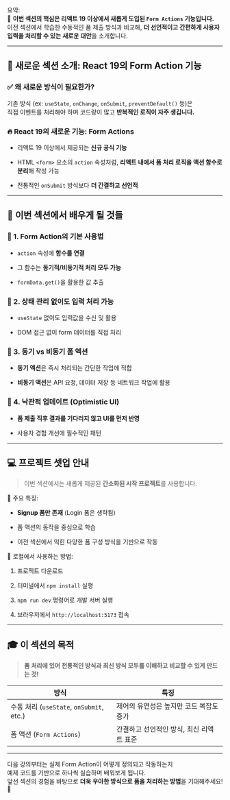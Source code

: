 요약:  
📌 **이번 섹션의 핵심은 리액트 19 이상에서 새롭게 도입된 `Form Actions` 기능입니다.**  
이전 섹션에서 학습한 수동적인 폼 제출 방식과 비교해, **더 선언적이고 간편하게 사용자 입력을 처리할 수 있는 새로운 대안**을 소개합니다.

---

## 🚀 새로운 섹션 소개: React 19의 Form Action 기능

### ✅ 왜 새로운 방식이 필요한가?

기존 방식 (ex: `useState`, `onChange`, `onSubmit`, `preventDefault()` 등)은  
직접 이벤트를 처리해야 하며 코드량이 많고 **반복적인 로직이 자주 생깁니다.**

### 🔥 React 19의 새로운 기능: Form Actions

- 리액트 19 이상에서 제공되는 **신규 공식 기능**
    
- HTML `<form>` 요소의 `action` 속성처럼, **리액트 내에서 폼 처리 로직을 액션 함수로 분리**해 작성 가능
    
- 전통적인 `onSubmit` 방식보다 **더 간결하고 선언적**
    

---

## 🎯 이번 섹션에서 배우게 될 것들

### 📌 1. Form Action의 기본 사용법

- `action` 속성에 **함수를 연결**
    
- 그 함수는 **동기적/비동기적 처리 모두 가능**
    
- `formData.get()`을 활용한 값 추출
    

### 📌 2. 상태 관리 없이도 입력 처리 가능

- `useState` 없이도 입력값을 수신 및 활용
    
- DOM 접근 없이 form 데이터를 직접 처리
    

### 📌 3. 동기 vs 비동기 폼 액션

- **동기 액션**은 즉시 처리되는 간단한 작업에 적합
    
- **비동기 액션**은 API 요청, 데이터 저장 등 네트워크 작업에 활용
    

### 📌 4. 낙관적 업데이트 (Optimistic UI)

- **폼 제출 직후 결과를 기다리지 않고 UI를 먼저 반영**
    
- 사용자 경험 개선에 필수적인 패턴
    

---

## 💻 프로젝트 셋업 안내

> 이번 섹션에서는 새롭게 제공된 **간소화된 시작 프로젝트**를 사용합니다.

📁 주요 특징:

- **Signup 폼만 존재** (Login 폼은 생략됨)
    
- 폼 액션의 동작을 중심으로 학습
    
- 이전 섹션에서 익힌 다양한 폼 구성 방식을 기반으로 작동
    

🔧 로컬에서 사용하는 방법:

1. 프로젝트 다운로드
    
2. 터미널에서 `npm install` 실행
    
3. `npm run dev` 명령어로 개발 서버 실행
    
4. 브라우저에서 `http://localhost:5173` 접속
    

---

## 🎓 이 섹션의 목적

> **폼 처리에 있어 전통적인 방식과 최신 방식 모두를 이해하고 비교할 수 있게 만드는 것!**

|방식|특징|
|---|---|
|수동 처리 (`useState`, `onSubmit`, etc.)|제어의 유연성은 높지만 코드 복잡도 증가|
|폼 액션 (`Form Actions`)|간결하고 선언적인 방식, 최신 리액트 표준|

---

다음 강의부터는 실제 Form Action이 어떻게 정의되고 작동하는지  
예제 코드를 기반으로 하나씩 실습하며 배워보게 됩니다.  
앞선 섹션의 경험을 바탕으로 **더욱 우아한 방식으로 폼을 처리하는 방법**을 기대해주세요! 🙌
